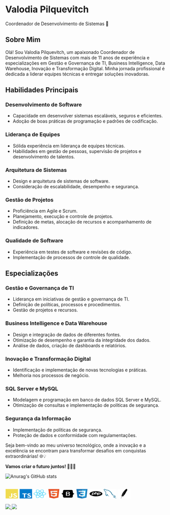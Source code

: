 # Valodia Pilquevitch <br />
Coordenador de Desenvolvimento de Sistemas 🚀

## Sobre Mim
Olá! Sou Valodia Pilquevitch, um apaixonado Coordenador de Desenvolvimento de Sistemas com mais de 11 anos de experiência e especializações em Gestão e Governança de TI, Business Intelligence, Data Warehouse, Inovação e Transformação Digital. Minha jornada profissional é dedicada a liderar equipes técnicas e entregar soluções inovadoras.

## Habilidades Principais
### Desenvolvimento de Software
- Capacidade em desenvolver sistemas escaláveis, seguros e eficientes.
- Adoção de boas práticas de programação e padrões de codificação.

### Liderança de Equipes
- Sólida experiência em liderança de equipes técnicas.
- Habilidades em gestão de pessoas, supervisão de projetos e desenvolvimento de talentos.

### Arquitetura de Sistemas
- Design e arquitetura de sistemas de software.
- Consideração de escalabilidade, desempenho e segurança.

### Gestão de Projetos
- Proficiência em Agile e Scrum.
- Planejamento, execução e controle de projetos.
- Definição de metas, alocação de recursos e acompanhamento de indicadores.

### Qualidade de Software
- Experiência em testes de software e revisões de código.
- Implementação de processos de controle de qualidade.

## Especializações
### Gestão e Governança de TI
- Liderança em iniciativas de gestão e governança de TI.
- Definição de políticas, processos e procedimentos.
- Gestão de projetos e recursos.

### Business Intelligence e Data Warehouse
- Design e integração de dados de diferentes fontes.
- Otimização de desempenho e garantia da integridade dos dados.
- Análise de dados, criação de dashboards e relatórios.

### Inovação e Transformação Digital
- Identificação e implementação de novas tecnologias e práticas.
- Melhoria nos processos de negócio.

### SQL Server e MySQL
- Modelagem e programação em banco de dados SQL Server e MySQL.
- Otimização de consultas e implementação de políticas de segurança.

### Segurança da Informação
- Implementação de políticas de segurança.
- Proteção de dados e conformidade com regulamentações.

Seja bem-vindo ao meu universo tecnológico, onde a inovação e a excelência se encontram para transformar desafios em conquistas extraordinárias! 🌐💡

**Vamos criar o futuro juntos! 🚀👨‍💻**
<br />

![Anurag's GitHub stats](https://github-readme-stats.vercel.app/api?username=valodiapilquevitch&show_icons=true&theme=transparent)

<div><br>
  <img align="center" alt="" height="30" width="40" src="https://raw.githubusercontent.com/devicons/devicon/master/icons/javascript/javascript-plain.svg" style="max-width:100%;">
  <img align="center" alt="" height="30" width="40" src="https://raw.githubusercontent.com/devicons/devicon/master/icons/typescript/typescript-plain.svg" style="max-width:100%;">
  <img align="center" alt="" height="30" width="40" src="https://raw.githubusercontent.com/devicons/devicon/master/icons/react/react-original.svg" style="max-width:100%;">
  <img align="center" alt="" height="30" width="40" src="https://raw.githubusercontent.com/devicons/devicon/master/icons/html5/html5-original.svg" style="max-width:100%;">
   <img align="center" alt="" height="30" width="40" src="https://raw.githubusercontent.com/devicons/devicon/master/icons/bootstrap/bootstrap-plain.svg" style="max-width:100%;">
  <img align="center" alt="" height="30" width="40" src="https://raw.githubusercontent.com/devicons/devicon/master/icons/css3/css3-original.svg" style="max-width:100%;">
  <img align="center" alt="" height="30" width="40" src="https://raw.githubusercontent.com/devicons/devicon/master/icons/php/php-plain.svg" style="max-width:100%;">
  <img align="center" alt="" height="30" width="40" src="https://raw.githubusercontent.com/devicons/devicon/master/icons/mysql/mysql-plain.svg" style="max-width:100%;">
  <img align="center" alt="" height="30" width="40" src="https://raw.githubusercontent.com/devicons/devicon/master/icons/apache/apache-plain.svg" style="max-width:100%;">
</div>

<br />


<div>
<a href="https://github.com/valodiapilquevitch"> 
</a>
<a href="mailto:valodiapilquevitch@gmail.com"><img src="https://camo.githubusercontent.com/927d6b3961fa048ff7303daf291cb5869dfa25018997cf8c1373c2f6a85b1458/68747470733a2f2f696d672e736869656c64732e696f2f62616467652f2d476d61696c2d2532333333333f7374796c653d666f722d7468652d6261646765266c6f676f3d676d61696c266c6f676f436f6c6f723d7768697465" 
    data-canonical-src="https://img.shields.io/badge/-Gmail-%23333?style=for-the-badge&amp;logo=gmail&amp;logoColor=white" style="max-width:100%;">
</a>
<a href="https://www.linkedin.com/in/valodia-pilquevitch-0177374a/" rel="nofollow">
    <img src="https://camo.githubusercontent.com/c00f87aeebbec37f3ee0857cc4c20b21fefde8a96caf4744383ebfe44a47fe3f/68747470733a2f2f696d672e736869656c64732e696f2f62616467652f2d4c696e6b6564496e2d2532333030373742353f7374796c653d666f722d7468652d6261646765266c6f676f3d6c696e6b6564696e266c6f676f436f6c6f723d7768697465" 
    data-canonical-src="https://img.shields.io/badge/-LinkedIn-%230077B5?style=for-the-badge&amp;logo=linkedin&amp;logoColor=white" style="max-width:100%;">
</a> 


</div>
    
